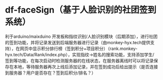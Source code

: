 # df-faceSign（基于人脸识别的社团签到系统）

利于arduino/maixduino 开发板和指纹识别/人脸识别模块（后期添加），进行社团的签到功能，并将记录发送到后端服务器进行记录（由monkey-hyx.tech提供支持），在网页中显示积分排行榜（签到积分+项目积分）（rank.monkey-hyx.tech/Data/Rank/index.php），实现指纹->姓名的搜索功能，支持添加学生/签到等功能，在每次启动时检测服务器的在线状态，在服务器离线时可以将记录保存在本地，等待服务器再次上线后添加记录，并在签到成功后给出提示（是否连接到服务器？用户是否存在？签到后积分/排名？）

